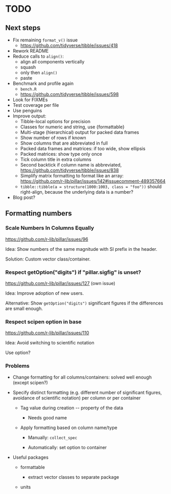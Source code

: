 # TODO

## Next steps

- Fix remaining `format_v()` issue
    - https://github.com/tidyverse/tibble/issues/418
- Rework README
- Reduce calls to `align()`:
    - align all components vertically
    - squash
    - only then `align()`
    - paste
- Benchmark and profile again
    - `bench.R`
    - https://github.com/tidyverse/tibble/issues/598
- Look for FIXMEs
- Test coverage per file
- Use penguins
- Improve output:
    - Tibble-local options for precision
    - Classes for numeric and string, use {formattable}
    - Multi-stage (hierarchical) output for packed data frames
    - Show number of rows if known
    - Show columns that are abbreviated in full
    - Packed data frames and matrices: if too wide, show ellipsis
    - Packed matrices: show type only once
    - Tick column title in extra columns
    - Second backtick if column name is abbreviated, https://github.com/tidyverse/tibble/issues/838
    - Simplify matrix formatting to format like an array: https://github.com/r-lib/pillar/issues/142#issuecomment-489357664
    - `tibble::tibble(a = structure(1000:1003, class = "foo"))` should right-align, because the underlying data is a number?
- Blog post?


## Formatting numbers

### Scale Numbers In Columns Equally

https://github.com/r-lib/pillar/issues/96

Idea: Show numbers of the same magnitude with SI prefix in the header.

Solution: Custom vector class/container.

### Respect getOption("digits") if "pillar.sigfig" is unset?

https://github.com/r-lib/pillar/issues/127 (own issue)

Idea: Improve adoption of new users.

Alternative: Show `getOption("digits")` significant figures if the differences are small enough.

### Respect scipen option in base

https://github.com/r-lib/pillar/issues/110

Idea: Avoid switching to scientific notation

Use option?


### Problems

- Change formatting for all columns/containers: solved well enough (except scipen?)

- Specify distinct formatting (e.g. different number of significant figures, avoidance of scientific notation) per column or per container

    - Tag value during creation -- property of the data

        - Needs good name

    - Apply formatting based on column name/type

        - Manually: `collect_spec`

        - Automatically: set option to container

- Useful packages

    - formattable

        - extract vector classes to separate package

    - units
